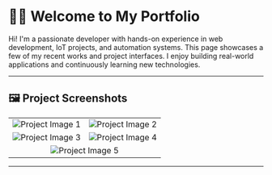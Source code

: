 <!DOCTYPE html>
<html lang="en">
<head>
  <meta charset="UTF-8">

</head>
<body>

  <h1>👨‍💻 Welcome to My Portfolio</h1>

  <p>
    Hi! I'm a passionate developer with hands-on experience in web development, IoT projects, and automation systems.
    This page showcases a few of my recent works and project interfaces. I enjoy building real-world applications and continuously learning new technologies.
  </p>

  <hr>

  <h2>🖼️ Project Screenshots</h2>

  <table>
    <tr>
      <td>
        <img src="https://i.postimg.cc/648Pm12q/Screenshot-2025-06-20-215758.png" alt="Project Image 1">
      </td>
      <td>
        <img src="https://i.postimg.cc/0rjhjrWv/Screenshot-2025-06-20-215811.png" alt="Project Image 2">
      </td>
    </tr>
    <tr>
      <td>
        <img src="https://i.postimg.cc/dDfpyvpy/Screenshot-2025-06-20-215846.png" alt="Project Image 3">
      </td>
      <td>
        <img src="https://i.postimg.cc/TpWSjFvH/Screenshot-2025-06-20-215915.png" alt="Project Image 4">
      </td>
    </tr>
    <tr>
      <td colspan="2" style="text-align:center;">
        <img src="https://i.postimg.cc/zyZQx7JD/Screenshot-2025-06-20-215929.png" alt="Project Image 5">
      </td>
    </tr>
  </table>

  <hr>



</body>
</html>
